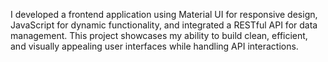 I developed a frontend application using Material UI for responsive design, JavaScript for dynamic functionality, and integrated a RESTful API for data management. This project showcases my ability to build clean, efficient, and visually appealing user interfaces while handling API interactions.
